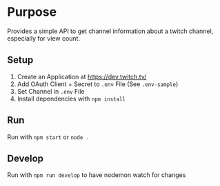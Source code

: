# Purpose

Provides a simple API to get channel information about a twitch channel, especially for view count.

## Setup

1. Create an Application at https://dev.twitch.tv/ 
2. Add OAuth Client + Secret to `.env` File (See `.env-sample`)
3. Set Channel in `.env` File
4. Install dependencies with `npm install`

## Run

Run with `npm start` or `node .`

## Develop

Run with `npm run develop` to have nodemon watch for changes
